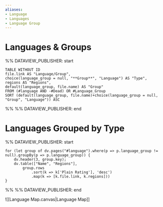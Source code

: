 ```yaml
---
aliases:
- Language
- Languages
- Language Group
---
```

# Languages & Groups
%% DATAVIEW_PUBLISHER: start
```dataview
TABLE WITHOUT ID
file.link AS "Language/Group",
choice(language_group = null, "**Group**", "Language") AS "Type",
regions AS "Regions",
default(language_group, file.name) AS "Group"
FROM (#language AND -#Dead) OR #Language_Group
SORT (default(language_group, file.name)+choice(language_group = null, "Group", "Language")) ASC
```
%%
%% DATAVIEW_PUBLISHER: end
# Languages Grouped by Type
%% DATAVIEW_PUBLISHER: start
```dataviewjs
for (let group of dv.pages("#language").where(p => p.language_group != null).groupBy(p => p.language_group)) {
	dv.header(3, group.key);
	dv.table(["Name", "Regions"],
		group.rows
			.sort(k => k['Plain Rating'], 'desc')
			.map(k => [k.file.link, k.regions]))
}
```
%%
%% DATAVIEW_PUBLISHER: end

![[Language Map.canvas|Language Map]]
